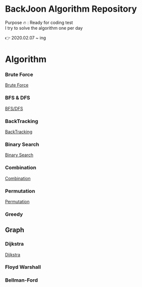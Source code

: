 # BackJoon Algorithm Repository

Purpose :fire: : Ready for coding test  
I try to solve the algorithm one per day

:point_right: 2020.02.07 ~ ing

# Algorithm 

### Brute Force

[Brute Force](https://github.com/yougahee/algorithm-boj/tree/master/Algorithm/)


### BFS & DFS
[BFS/DFS](https://github.com/yougahee/algorithm-boj/tree/master/Algorithm/BFS_DFS)

### BackTracking
[BackTracking](https://github.com/yougahee/algorithm-boj/tree/master/Algorithm/)

### Binary Search

[Binary Search](https://github.com/yougahee/algorithm-boj/tree/master/Algorithm/bfs_dfs)



### Combination

[Combination](https://github.com/yougahee/algorithm-boj/tree/master/Algorithm/)

### Permutation

[Permutation](https://github.com/yougahee/algorithm-boj/tree/master/Algorithm/)


### Greedy


## Graph

### Dijkstra
[Dijkstra](https://github.com/yougahee/algorithm-boj/tree/master/Algorithm/Dijkstra)

### Floyd Warshall

### Bellman-Ford 



